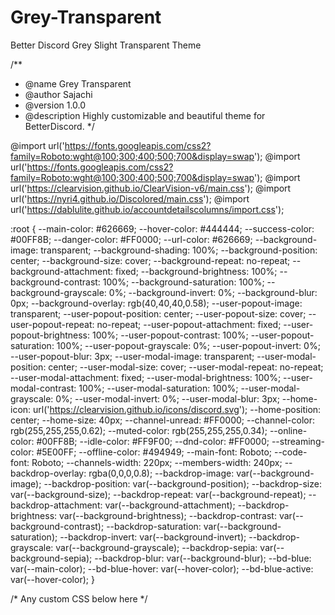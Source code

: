 # Grey-Transparent
Better Discord Grey Slight Transparent Theme



/**
 * @name Grey Transparent
 * @author Sajachi
 * @version 1.0.0
 * @description Highly customizable and beautiful theme for BetterDiscord.
*/

@import url('https://fonts.googleapis.com/css2?family=Roboto:wght@100;300;400;500;700&display=swap');
@import url('https://fonts.googleapis.com/css2?family=Roboto:wght@100;300;400;500;700&display=swap');
@import url('https://clearvision.github.io/ClearVision-v6/main.css');
@import url('https://nyri4.github.io/Discolored/main.css');
@import url('https://dablulite.github.io/accountdetailscolumns/import.css');

:root {
  --main-color: #626669;
  --hover-color: #444444;
  --success-color: #00FF8B;
  --danger-color: #FF0000;
  --url-color: #626669;
  --background-image: transparent;
  --background-shading: 100%;
  --background-position: center;
  --background-size: cover;
  --background-repeat: no-repeat;
  --background-attachment: fixed;
  --background-brightness: 100%;
  --background-contrast: 100%;
  --background-saturation: 100%;
  --background-grayscale: 0%;
  --background-invert: 0%;
  --background-blur: 0px;
  --background-overlay: rgb(40,40,40,0.58);
  --user-popout-image: transparent;
  --user-popout-position: center;
  --user-popout-size: cover;
  --user-popout-repeat: no-repeat;
  --user-popout-attachment: fixed;
  --user-popout-brightness: 100%;
  --user-popout-contrast: 100%;
  --user-popout-saturation: 100%;
  --user-popout-grayscale: 0%;
  --user-popout-invert: 0%;
  --user-popout-blur: 3px;
  --user-modal-image: transparent;
  --user-modal-position: center;
  --user-modal-size: cover;
  --user-modal-repeat: no-repeat;
  --user-modal-attachment: fixed;
  --user-modal-brightness: 100%;
  --user-modal-contrast: 100%;
  --user-modal-saturation: 100%;
  --user-modal-grayscale: 0%;
  --user-modal-invert: 0%;
  --user-modal-blur: 3px;
  --home-icon: url('https://clearvision.github.io/icons/discord.svg');
  --home-position: center;
  --home-size: 40px;
  --channel-unread: #FF0000;
  --channel-color: rgb(255,255,255,0.62);
  --muted-color: rgb(255,255,255,0.34);
  --online-color: #00FF8B;
  --idle-color: #FF9F00;
  --dnd-color: #FF0000;
  --streaming-color: #5E00FF;
  --offline-color: #494949;
  --main-font: Roboto;
  --code-font: Roboto;
  --channels-width: 220px;
  --members-width: 240px;
  --backdrop-overlay: rgba(0,0,0,0.8);
  --backdrop-image: var(--background-image);
  --backdrop-position: var(--background-position);
  --backdrop-size: var(--background-size);
  --backdrop-repeat: var(--background-repeat);
  --backdrop-attachment: var(--background-attachment);
  --backdrop-brightness: var(--background-brightness);
  --backdrop-contrast: var(--background-contrast);
  --backdrop-saturation: var(--background-saturation);
  --backdrop-invert: var(--background-invert);
  --backdrop-grayscale: var(--background-grayscale);
  --backdrop-sepia: var(--background-sepia);
  --backdrop-blur: var(--background-blur);
  --bd-blue: var(--main-color);
  --bd-blue-hover: var(--hover-color);
  --bd-blue-active: var(--hover-color);
}

/* Any custom CSS below here */



